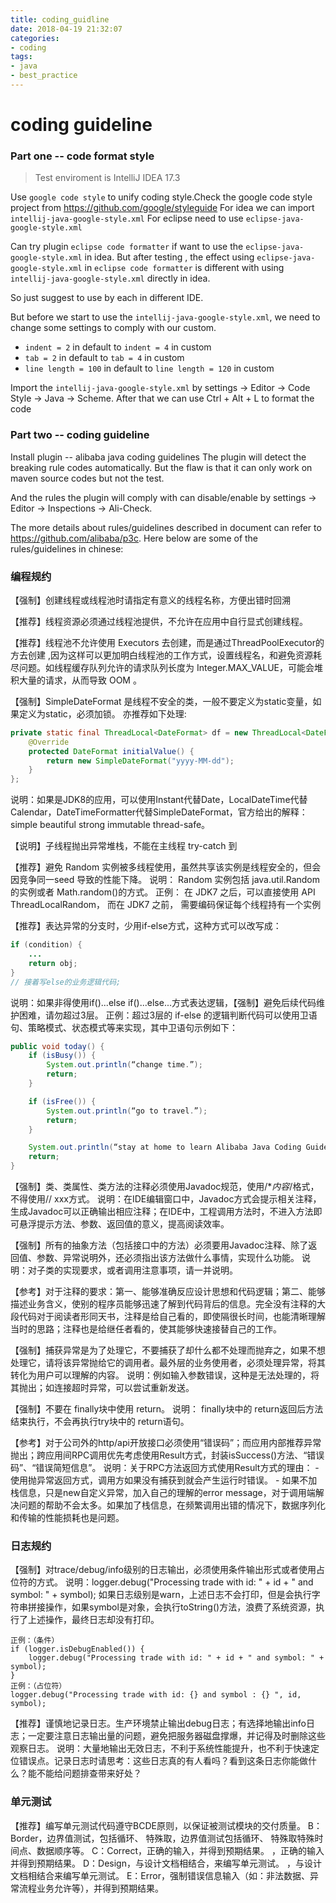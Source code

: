 ```yaml
---
title: coding_guidline
date: 2018-04-19 21:32:07
categories:
- coding
tags:
- java
- best_practice
---
```

# coding guideline 

### Part one -- code format style
> Test enviroment is IntelliJ IDEA 17.3

Use `google code style` to unify coding style.Check the google code style project from https://github.com/google/styleguide
For idea we can import `intellij-java-google-style.xml`
For eclipse need to use `eclipse-java-google-style.xml` 

Can try plugin `eclipse code formatter` if want to use the `eclipse-java-google-style.xml` in idea. But after testing , the effect using `eclipse-java-google-style.xml`  in `eclipse code formatter` is different with using  `intellij-java-google-style.xml` directly in idea.

So just suggest to use by each in different IDE.

But before we start to use the `intellij-java-google-style.xml`, we need to change some settings to comply with our custom.

- `indent = 2` in default to `indent = 4`  in custom
- `tab = 2` in default to `tab = 4`  in custom
- `line length = 100` in default to `line length = 120`  in custom

Import the `intellij-java-google-style.xml` by settings -> Editor -> Code Style -> Java -> Scheme.
After that we can use Ctrl + Alt + L to format the code



### Part two -- coding guideline

Install plugin -- alibaba java coding guidelines
The plugin will detect the breaking rule codes automatically.
But the flaw is that it can only work on maven source codes but not the test.

And the rules the plugin will comply with can disable/enable by settings -> Editor -> Inspections -> Ali-Check.

The more details about rules/guidelines described in document can refer to  https://github.com/alibaba/p3c.
Here below are some of the rules/guidelines in chinese:


### 编程规约

【强制】创建线程或线程池时请指定有意义的线程名称，方便出错时回溯

【推荐】线程资源必须通过线程池提供，不允许在应用中自行显式创建线程。

【推荐】线程池不允许使用 Executors 去创建，而是通过ThreadPoolExecutor的方去创建 ,因为这样可以更加明白线程池的工作方式，设置线程名，和避免资源耗尽问题。如线程缓存队列允许的请求队列长度为 Integer.MAX_VALUE，可能会堆积大量的请求，从而导致 OOM 。

【强制】SimpleDateFormat 是线程不安全的类，一般不要定义为static变量，如果定义为static，必须加锁。
亦推荐如下处理:
```java
private static final ThreadLocal<DateFormat> df = new ThreadLocal<DateFormat>() {
    @Override
    protected DateFormat initialValue() {
        return new SimpleDateFormat("yyyy-MM-dd");
    }
};
```
说明：如果是JDK8的应用，可以使用Instant代替Date，LocalDateTime代替Calendar，DateTimeFormatter代替SimpleDateFormat，官方给出的解释：simple beautiful strong immutable thread-safe。


【说明】子线程抛出异常堆栈，不能在主线程 try-catch 到

【推荐】避免 Random 实例被多线程使用，虽然共享该实例是线程安全的，但会因竞争同一seed 导致的性能下降。
说明： Random 实例包括 java.util.Random 的实例或者 Math.random()的方式。
正例： 在 JDK7 之后，可以直接使用 API ThreadLocalRandom， 而在 JDK7 之前， 需要编码保证每个线程持有一个实例

【推荐】表达异常的分支时，少用if-else方式，这种方式可以改写成：
```java
if (condition) {
    ...
    return obj;
}
// 接着写else的业务逻辑代码;
```
说明：如果非得使用if()...else if()...else...方式表达逻辑，【强制】避免后续代码维护困难，请勿超过3层。
正例：超过3层的 if-else 的逻辑判断代码可以使用卫语句、策略模式、状态模式等来实现，其中卫语句示例如下：
```java
public void today() {
    if (isBusy()) {
        System.out.println(“change time.”);
        return;
    }

    if (isFree()) {
        System.out.println(“go to travel.”);
        return;
    }

    System.out.println(“stay at home to learn Alibaba Java Coding Guidelines.”);
    return;
}
```

【强制】类、类属性、类方法的注释必须使用Javadoc规范，使用/**内容*/格式，不得使用// xxx方式。 
    说明：在IDE编辑窗口中，Javadoc方式会提示相关注释，生成Javadoc可以正确输出相应注释；在IDE中，工程调用方法时，不进入方法即可悬浮提示方法、参数、返回值的意义，提高阅读效率。

【强制】所有的抽象方法（包括接口中的方法）必须要用Javadoc注释、除了返回值、参数、异常说明外，还必须指出该方法做什么事情，实现什么功能。     说明：对子类的实现要求，或者调用注意事项，请一并说明。

【参考】对于注释的要求：第一、能够准确反应设计思想和代码逻辑；第二、能够描述业务含义，使别的程序员能够迅速了解到代码背后的信息。完全没有注释的大段代码对于阅读者形同天书，注释是给自己看的，即使隔很长时间，也能清晰理解当时的思路；注释也是给继任者看的，使其能够快速接替自己的工作。

【强制】捕获异常是为了处理它，不要捕获了却什么都不处理而抛弃之，如果不想处理它，请将该异常抛给它的调用者。最外层的业务使用者，必须处理异常，将其转化为用户可以理解的内容。
    说明：例如输入参数错误，这种是无法处理的，将其抛出；如连接超时异常，可以尝试重新发送。

【强制】不要在 finally块中使用 return。 
说明： finally块中的 return返回后方法结束执行，不会再执行try块中的 return语句。

【参考】对于公司外的http/api开放接口必须使用“错误码”；而应用内部推荐异常抛出；跨应用间RPC调用优先考虑使用Result方式，封装isSuccess()方法、“错误码”、“错误简短信息”。 
    说明：关于RPC方法返回方式使用Result方式的理由：
    - 使用抛异常返回方式，调用方如果没有捕获到就会产生运行时错误。 
    - 如果不加栈信息，只是new自定义异常，加入自己的理解的error message，对于调用端解决问题的帮助不会太多。如果加了栈信息，在频繁调用出错的情况下，数据序列化和传输的性能损耗也是问题。

### 日志规约

【强制】对trace/debug/info级别的日志输出，必须使用条件输出形式或者使用占位符的方式。
    说明：logger.debug("Processing trade with id: " + id + " and symbol: " + symbol); 如果日志级别是warn，上述日志不会打印，但是会执行字符串拼接操作，如果symbol是对象，会执行toString()方法，浪费了系统资源，执行了上述操作，最终日志却没有打印。 

    正例：（条件）
    if (logger.isDebugEnabled()) {
        logger.debug("Processing trade with id: " + id + " and symbol: " + symbol);
    }
    正例：（占位符）
    logger.debug("Processing trade with id: {} and symbol : {} ", id, symbol);


【推荐】谨慎地记录日志。生产环境禁止输出debug日志；有选择地输出info日志；一定要注意日志输出量的问题，避免把服务器磁盘撑爆，并记得及时删除这些观察日志。 
    说明：大量地输出无效日志，不利于系统性能提升，也不利于快速定位错误点。记录日志时请思考：这些日志真的有人看吗？看到这条日志你能做什么？能不能给问题排查带来好处？

### 单元测试

【推荐】编写单元测试代码遵守BCDE原则，以保证被测试模块的交付质量。
B：Border，边界值测试，包括循环、 特殊取，边界值测试包括循环、 特殊取特殊时间点、数据顺序等。 C：Correct，正确的输入，并得到预期结果。 ，正确的输入并得到预期结果。
D：Design，与设计文档相结合，来编写单元测试。 ，与设计文档相结合来编写单元测试。 E：Error，强制错误信息输入（如：非法数据、异常流程业务允许等），并得到预期结果。
